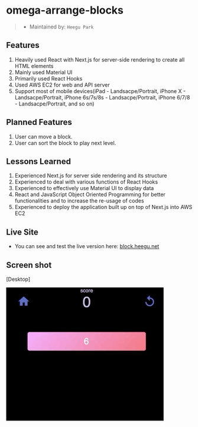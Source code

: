 # omega-arrange-blocks

> - Maintained by: `Heegu Park`

## Features
1. Heavily used React with Next.js for server-side rendering to create all HTML elements
2. Mainly used Material UI
3. Primarily used React Hooks
4. Used AWS EC2 for web and API server
5. Support most of mobile devices(iPad - Landsacpe/Portrait, iPhone X - Landsacpe/Portrait, iPhone 6s/7s/8s - Landsacpe/Portrait, iPhone 6/7/8 - Landsacpe/Portrait, and so on)

## Planned Features
1. User can move a block.
2. User can sort the block to play next level.

## Lessons Learned
1. Experienced Next.js for server side rendering and its structure
2. Experienced to deal with various functions of React Hooks
3. Experienced to effectively use Material UI to display data
4. React and JavaScript Object Oriented Programming for better functionalities and to increase the re-usage of codes
5. Experienced to deploy the application built up on top of Next.js into AWS EC2

## Live Site
* You can see and test the live version here: <a href="https://block.heegu.net" target="blank">block.heegu.net</a>

## Screen shot
[Desktop]

![Omega Block](https://github.com/heegupark/omega-arrange-blocks/blob/master/block-ss-001.gif)
